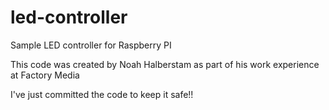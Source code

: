 led-controller
==============

Sample LED controller for Raspberry PI

This code was created by Noah Halberstam as part of his work experience at Factory Media

I've just committed the code to keep it safe!!

